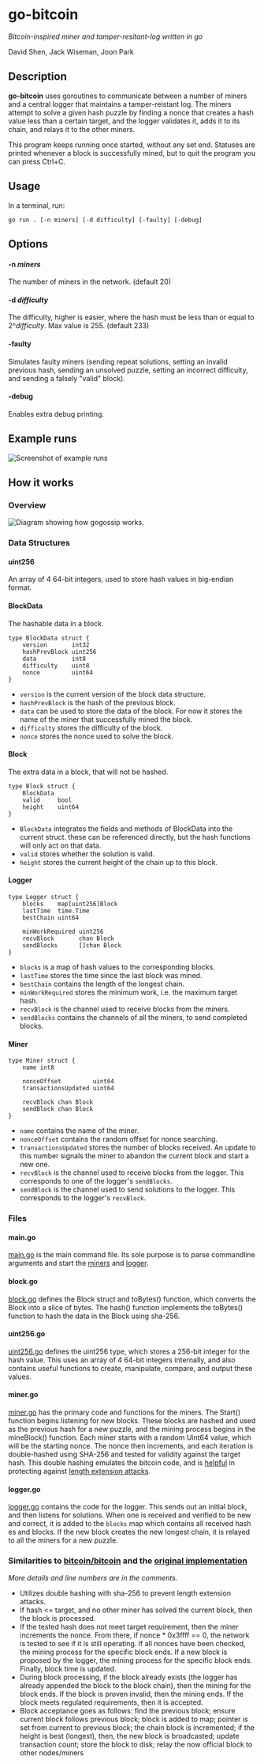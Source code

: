 go-bitcoin
=====

_Bitcoin-inspired miner and tamper-resitant-log written in go_

David Shen, Jack Wiseman, Joon Park

Description
-----------

**go-bitcoin** uses goroutines to communicate between a number of miners and
a central logger that maintains a tamper-reistant log. The miners attempt to
solve a given hash puzzle by finding a nonce that creates a hash value less
than a certain target, and the logger validates it, adds it to its chain, and
relays it to the other miners.

This program keeps running once started, without any set end. Statuses are
printed whenever a block is successfully mined, but to quit the program you
can press Ctrl+C.

Usage
-----

In a terminal, run:

`go run . [-n miners] [-d difficulty] [-faulty] [-debug]`

Options
-------

#### -n _miners_

The number of miners in the network. (default 20)

#### -d _difficulty_

The difficulty, higher is easier, where the hash must be less than or equal to 2^_difficulty_. Max value is 255. (default 233)

#### -faulty

Simulates faulty miners (sending repeat solutions, setting an invalid previous hash, sending an unsolved puzzle, setting an incorrect difficulty, and sending a falsely "valid" block).

#### -debug

Enables extra debug printing.

Example runs
------------

![Screenshot of example runs](img/example.png)

How it works
------------

### Overview

![Diagram showing how gogossip works.](img/diagram.png)

### Data Structures

#### uint256

An array of 4 64-bit integers, used to store hash values in big-endian format.

#### BlockData

The hashable data in a block.

```
type BlockData struct {
	version       int32
	hashPrevBlock uint256
	data          int8
	difficulty    uint8
	nonce         uint64
}
```

- `version` is the current version of the block data structure.
- `hashPrevBlock` is the hash of the previous block.
- `data` can be used to store the data of the block. For now it stores the name
of the miner that successfully mined the block.
- `difficulty` stores the difficulty of the block.
- `nonce` stores the nonce used to solve the block.

#### Block

The extra data in a block, that will not be hashed.

```
type Block struct {
	BlockData
	valid     bool
	height    uint64
}
```

- `BlockData` integrates the fields and methods of BlockData into the current
struct. these can be referenced directly, but the hash functions will only
act on that data.
- `valid` stores whether the solution is valid.
- `height` stores the current height of the chain up to this block.

#### Logger

```
type Logger struct {
	blocks    map[uint256]Block
	lastTime  time.Time
	bestChain uint64

	minWorkRequired uint256
	recvBlock       chan Block
	sendBlocks      []chan Block
}
```

- `blocks` is a map of hash values to the corresponding blocks.
- `lastTime` stores the time since the last block was mined.
- `bestChain` contains the length of the longest chain.
- `minWorkRequired` stores the minimum work, i.e. the maximum target hash.
- `recvBlock` is the channel used to receive blocks from the miners.
- `sendBlocks` contains the channels of all the miners, to send completed blocks.

#### Miner

```
type Miner struct {
	name int8

	nonceOffset         uint64
	transactionsUpdated uint64

	recvBlock chan Block
	sendBlock chan Block
}
```

- `name` contains the name of the miner.
- `nonceOffset` contains the random offset for nonce searching.
- `transactionsUpdated` stores the number of blocks received. An update to this
number signals the miner to abandon the current block and start a new one.
- `recvBlock` is the channel used to receive blocks from the logger. This
corresponds to one of the logger's `sendBlocks`.
- `sendBlock` is the channel used to send solutions to the logger. This
corresponds to the logger's `recvBlock`.

### Files

#### main.go

[main.go](main.go) is the main command file. Its sole purpose is to parse commandline arguments
and start the [miners](miner.go) and [logger](logger.go).

#### block.go

[block.go](block.go) defines the Block struct and toBytes() function, which converts the Block into a slice of bytes. The hash() function implements the toBytes() function to hash the data in the Block using sha-256.

#### uint256.go

[uint256.go](uint256.go) defines the uint256 type, which stores a 256-bit integer for the hash value. This uses an array of 4 64-bit integers internally, and also contains useful functions to create, manipulate, compare, and output these values.

#### miner.go

[miner.go](miner.go) has the primary code and functions for the miners. The Start() function begins listening for new blocks. These blocks are hashed and used as the previous hash for a new puzzle, and the mining process begins in the mineBlock() function. Each miner starts with a random Uint64 value, which will be the starting nonce. The nonce then increments, and each iteration is double-hashed using SHA-256 and tested for validity against the target hash. This double hashing emulates the bitcoin code, and is [helpful](https://bitcoin.stackexchange.com/questions/6037/why-are-hashes-in-the-bitcoin-protocol-typically-computed-twice-double-computed) in protecting against [length extension attacks](http://en.wikipedia.org/wiki/Length_extension_attack).

#### logger.go

[logger.go](logger.go) contains the code for the logger. This sends out an initial block, and then listens for solutions. When one is received and verified to be new and correct, it is added to the `blocks` map which contains all received hash es and blocks. If the new block creates the new longest chain, it is relayed to all the miners for a new puzzle.

### Similarities to [bitcoin/bitcoin](https://github.com/bitcoin/bitcoin/tree/master/) and the [original implementation](https://github.com/bitcoin/bitcoin/tree/v0.1.5/)

_More details and line numbers are in the comments._

- Utilizes double hashing with sha-256 to prevent length extension attacks.
- If hash <= target, and no other miner has solved the current block, then the block is processed.
- If the tested hash does not meet target requirement, then the miner increments the nonce. From there, if nonce * 0x3ffff == 0, the network is tested to see if it is still operating. If all nonces have been checked, the mining process for the specific block ends. If a new block is proposed by the logger, the mining process for the specific block ends. Finally, block time is updated.
- During block processing, if the block already exists (the logger has already appended the block to the block chain), then the mining for the block ends. If the block is proven invalid, then the mining ends. If the block meets regulated requirements, then it is accepted.
- Block acceptance goes as follows: find the previous block; ensure current block follows previous block; block is added to map; pointer is set from current to previous block; the chain block is incremented; if the height is best (longest), then, the new block is broadcasted; update transaction count; store the block to disk; relay the now official block to other nodes/miners
